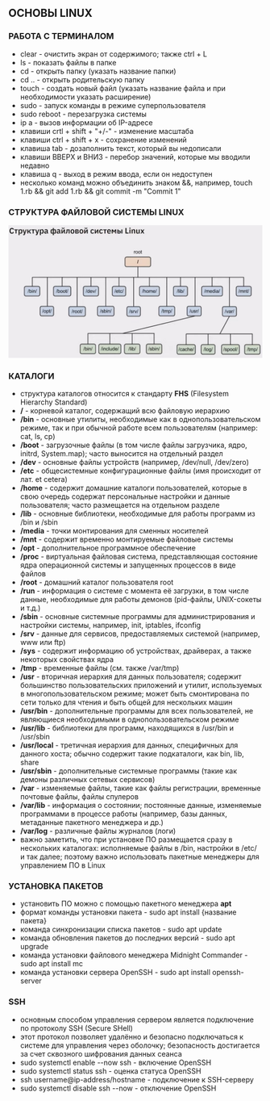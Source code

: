 ## ОСНОВЫ LINUX

### РАБОТА С ТЕРМИНАЛОМ
* clear - очистить экран от содержимого; также ctrl + L
* ls - показать файлы в папке
* cd - открыть папку (указать название папки)
* cd .. - открыть родительскую папку
* touch - создать новый файл (указать название файла и при необходимости указать расширение)
* sudo - запуск команды в режиме суперпользователя
* sudo reboot - перезагрузка системы
* ip a - вызов информации об IP-адресе
* клавиши crtl + shift + "+/-" - изменение масштаба
* клавиши ctrl + shift + x - сохранение изменений
* клавиша tab - дозаполнить текст, который вы недописали
* клавиши ВВЕРХ и ВНИЗ - перебор значений, которые мы вводили недавно
* клавиша q - выход в режим ввода, если он недоступен
* несколько команд можно объединить знаком &&, например, touch 1.rb && git add 1.rb && git commit -m "Commit 1"

### СТРУКТУРА ФАЙЛОВОЙ СИСТЕМЫ LINUX
![Структура файловой системы Linux](img/linux_file_system.jpg)

### КАТАЛОГИ
* структура каталогов относится к стандарту **FHS** (Filesystem Hierarchy Standard)
* **/** - корневой каталог, содержащий всю файловую иерархию
* **/bin** - основные утилиты, необходимые как в однопользовательском режиме, так и при обычной работе всем пользователям (например: cat, ls, cp)
* **/boot** - загрузочные файлы (в том числе файлы загрузчика, ядро, initrd, System.map); часто выносится на отдельный раздел
* **/dev** - основные файлы устройств (например, /dev/null, /dev/zero)
* **/etc** - общесистемные конфигурационные файлы (имя происходит от лат. et cetera)
* **/home** - содержит домашние каталоги пользователей, которые в свою очередь содержат персональные настройки и данные пользователя; часто размещается на отдельном разделе
* **/lib** - основные библиотеки, необходимые для работы программ из /bin и /sbin
* **/media** - точки монтирования для сменных носителей
* **/mnt** - содержит временно монтируемые файловые системы
* **/opt** - дополнительное программное обеспечение
* **/proc** - виртуальная файловая система, представляющая состояние ядра операционной системы и запущенных процессов в виде файлов
* **/root** - домашний каталог пользователя root
* **/run** - информация о системе с момента её загрузки, в том числе данные, необходимые для работы демонов (pid-файлы, UNIX-сокеты и т.д.)
* **/sbin** - основные системные программы для администрирования и настройки системы, например, init, iptables, ifconfig
* **/srv** -  данные для сервисов, предоставляемых системой (например, www или ftp)
* **/sys** - содержит информацию об устройствах, драйверах, а также некоторых свойствах ядра
* **/tmp** - временные файлы (см. также /var/tmp)
* **/usr** - вторичная иерархия для данных пользователя; содержит большинство пользовательских приложений и утилит, используемых в многопользовательском режиме; может быть смонтирована по сети только для чтения и быть общей для нескольких машин
* **/usr/bin** - дополнительные программы для всех пользователей, не являющиеся необходимыми в однопользовательском режиме
* **/usr/lib** - библиотеки для программ, находящихся в /usr/bin и /usr/sbin
* **/usr/local** - третичная иерархия для данных, специфичных для данного хоста; обычно содержит такие подкаталоги, как bin, lib, share
* **/usr/sbin** - дополнительные системные программы (такие как демоны различных сетевых сервисов)
* **/var** - изменяемые файлы, такие как файлы регистрации, временные почтовые файлы, файлы спулеров
* **/var/lib** - информация о состоянии; постоянные данные, изменяемые программами в процессе работы (например, базы данных, метаданные пакетного менеджера и др.)
* **/var/log** - различные файлы журналов (логи)
* важно заметить, что при установке ПО размещается сразу в нескольких каталогах: исполняемые файлы в /bin, настройки в /etc/ и так далее; поэтому важно использовать пакетные менеджеры для управлением ПО в Linux

### УСТАНОВКА ПАКЕТОВ
* установить ПО можно с помощью пакетного менеджера **apt**
* формат команды установки пакета - sudo apt install {название пакета}
* команда синхронизации списка пакетов - sudo apt update
* команда обновления пакетов до последних версий - sudo apt upgrade
* команда установки файлового менеджера Midnight Commander - sudo apt install mc
* команда установки сервера OpenSSH - sudo apt install openssh-server

### SSH
* основным способом управления сервером является подключение по протоколу SSH (Secure SHell)
* этот протокол позволяет удалённо и безопасно подключаться к системе для управления через оболочку; безопасность достигается за счет сквозного шифрования данных сеанса
* sudo systemctl enable --now ssh - включение OpenSSH
* sudo systemctl status ssh - оценка статуса OpenSSH
* ssh username@ip-address/hostname - подключение к SSH-серверу
* sudo systemctl disable ssh --now - отключение OpenSSH
